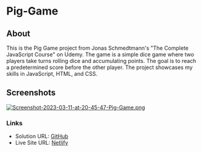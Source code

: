 # Pig-Game

## About
This is the Pig Game project from Jonas Schmedtmann's "The Complete JavaScript Course" on Udemy. The game is a simple dice game where two players take turns rolling dice and accumulating points. The goal is to reach a predetermined score before the other player. The project showcases my skills in JavaScript, HTML, and CSS.


## Screenshots
[![Screenshot-2023-03-11-at-20-45-47-Pig-Game.png](https://i.postimg.cc/wMDdm9RH/Screenshot-2023-03-11-at-20-45-47-Pig-Game.png)](https://postimg.cc/1VRTxhKY)

### Links

- Solution URL: [GitHub](https://github.com/AndreiPostolache/Pig-Game)
- Live Site URL: [Netlify](https://frolicking-kangaroo-01fbb8.netlify.app/)
